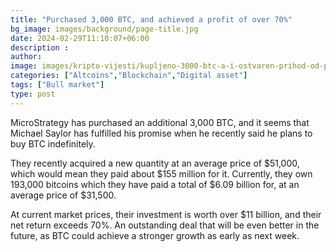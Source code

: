 ```yaml
---
title: "Purchased 3,000 BTC, and achieved a profit of over 70%"
bg_image: images/background/page-title.jpg
date: 2024-02-29T11:10:07+06:00
description :
author: 
image: images/kripto-vijesti/kupljeno-3000-btc-a-i-ostvaren-prihod-od-preko-70.jpg
categories: ["Altcoins","Blockchain","Digital asset"]
tags: ["Bull market"]
type: post
---
```


MicroStrategy has purchased an additional 3,000 BTC, and it seems that Michael Saylor has fulfilled his promise when he recently said he plans to buy BTC indefinitely. 

They recently acquired a new quantity at an average price of $51,000, which would mean they paid about $155 million for it. Currently, they own 193,000 bitcoins which they have paid a total of $6.09 billion for, at an average price of $31,500. 

At current market prices, their investment is worth over $11 billion, and their net return exceeds 70%. An outstanding deal that will be even better in the future, as BTC could achieve a stronger growth as early as next week.





